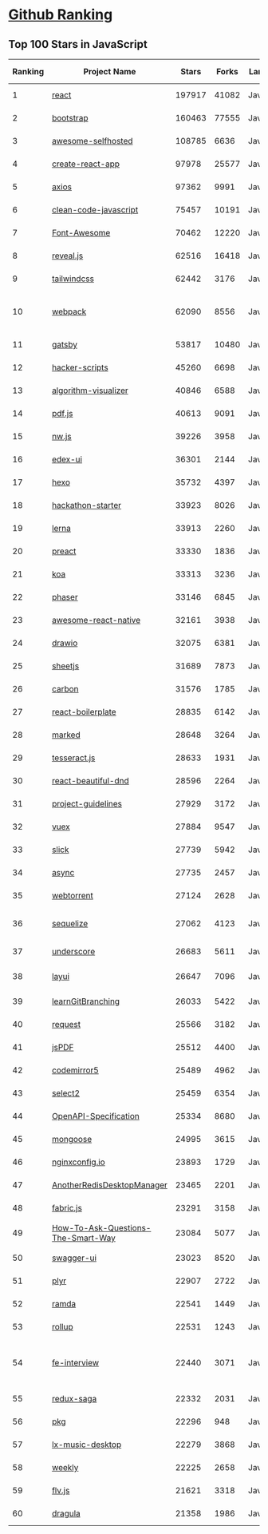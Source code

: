 [Github Ranking](../README.md)
==========

## Top 100 Stars in JavaScript

| Ranking | Project Name | Stars | Forks | Language | Open Issues | Description | Last Commit |
| ------- | ------------ | ----- | ----- | -------- | ----------- | ----------- | ----------- |
| 1 | [react](https://github.com/facebook/react) | 197917 | 41082 | JavaScript | 855 | A declarative, efficient, and flexible JavaScript library for building user interfaces. | 2022-11-19T04:37:39Z |
| 2 | [bootstrap](https://github.com/twbs/bootstrap) | 160463 | 77555 | JavaScript | 254 | The most popular HTML, CSS, and JavaScript framework for developing responsive, mobile first projects on the web. | 2022-11-19T23:07:24Z |
| 3 | [awesome-selfhosted](https://github.com/awesome-selfhosted/awesome-selfhosted) | 108785 | 6636 | JavaScript | 57 | A list of Free Software network services and web applications which can be hosted on your own servers | 2022-11-19T00:25:02Z |
| 4 | [create-react-app](https://github.com/facebook/create-react-app) | 97978 | 25577 | JavaScript | 1463 | Set up a modern web app by running one command. | 2022-11-18T14:10:44Z |
| 5 | [axios](https://github.com/axios/axios) | 97362 | 9991 | JavaScript | 258 | Promise based HTTP client for the browser and node.js | 2022-11-20T00:46:07Z |
| 6 | [clean-code-javascript](https://github.com/ryanmcdermott/clean-code-javascript) | 75457 | 10191 | JavaScript | 49 | :bathtub: Clean Code concepts adapted for JavaScript | 2022-11-16T17:45:21Z |
| 7 | [Font-Awesome](https://github.com/FortAwesome/Font-Awesome) | 70462 | 12220 | JavaScript | 5258 | The iconic SVG, font, and CSS toolkit | 2022-11-15T18:36:35Z |
| 8 | [reveal.js](https://github.com/hakimel/reveal.js) | 62516 | 16418 | JavaScript | 626 | The HTML Presentation Framework | 2022-11-19T18:35:26Z |
| 9 | [tailwindcss](https://github.com/tailwindlabs/tailwindcss) | 62442 | 3176 | JavaScript | 3 | A utility-first CSS framework for rapid UI development. | 2022-11-20T02:07:24Z |
| 10 | [webpack](https://github.com/webpack/webpack) | 62090 | 8556 | JavaScript | 191 | A bundler for javascript and friends. Packs many modules into a few bundled assets. Code Splitting allows for loading parts of the application on demand. Through "loaders", modules can be CommonJs, AMD, ES6 modules, CSS, Images, JSON, Coffeescript, LESS, ... and your custom stuff. | 2022-11-19T11:49:12Z |
| 11 | [gatsby](https://github.com/gatsbyjs/gatsby) | 53817 | 10480 | JavaScript | 83 | The fastest frontend for the headless web. Build modern websites with React. | 2022-11-19T14:38:02Z |
| 12 | [hacker-scripts](https://github.com/NARKOZ/hacker-scripts) | 45260 | 6698 | JavaScript | 37 | Based on a true story | 2022-08-07T07:31:46Z |
| 13 | [algorithm-visualizer](https://github.com/algorithm-visualizer/algorithm-visualizer) | 40846 | 6588 | JavaScript | 23 | :fireworks:Interactive Online Platform that Visualizes Algorithms from Code | 2022-11-18T00:59:50Z |
| 14 | [pdf.js](https://github.com/mozilla/pdf.js) | 40613 | 9091 | JavaScript | 332 | PDF Reader in JavaScript | 2022-11-19T12:24:28Z |
| 15 | [nw.js](https://github.com/nwjs/nw.js) | 39226 | 3958 | JavaScript | 872 | Call all Node.js modules directly from DOM/WebWorker and enable a new way of writing applications with all Web technologies. | 2022-11-03T18:06:13Z |
| 16 | [edex-ui](https://github.com/GitSquared/edex-ui) | 36301 | 2144 | JavaScript | 6 | A cross-platform, customizable science fiction terminal emulator with advanced monitoring & touchscreen support. | 2021-10-19T22:38:47Z |
| 17 | [hexo](https://github.com/hexojs/hexo) | 35732 | 4397 | JavaScript | 75 | A fast, simple & powerful blog framework, powered by Node.js. | 2022-11-18T13:28:54Z |
| 18 | [hackathon-starter](https://github.com/sahat/hackathon-starter) | 33923 | 8026 | JavaScript | 8 | A boilerplate for Node.js web applications | 2022-11-08T23:03:02Z |
| 19 | [lerna](https://github.com/lerna/lerna) | 33913 | 2260 | JavaScript | 394 | :dragon: Lerna is a fast, modern build system for managing and publishing multiple JavaScript/TypeScript packages from the same repository. | 2022-11-18T20:19:39Z |
| 20 | [preact](https://github.com/preactjs/preact) | 33330 | 1836 | JavaScript | 135 | ⚛️ Fast 3kB React alternative with the same modern API. Components & Virtual DOM. | 2022-11-19T19:06:36Z |
| 21 | [koa](https://github.com/koajs/koa) | 33313 | 3236 | JavaScript | 29 | Expressive middleware for node.js using ES2017 async functions | 2022-11-09T15:04:26Z |
| 22 | [phaser](https://github.com/photonstorm/phaser) | 33146 | 6845 | JavaScript | 111 | Phaser is a fun, free and fast 2D game framework for making HTML5 games for desktop and mobile web browsers, supporting Canvas and WebGL rendering. | 2022-11-18T22:15:35Z |
| 23 | [awesome-react-native](https://github.com/jondot/awesome-react-native) | 32161 | 3938 | JavaScript | 32 | Awesome React Native components, news, tools, and learning material! | 2022-11-17T14:13:26Z |
| 24 | [drawio](https://github.com/jgraph/drawio) | 32075 | 6381 | JavaScript | 295 | draw.io is a JavaScript, client-side editor for general diagramming and whiteboarding | 2022-11-07T12:36:46Z |
| 25 | [sheetjs](https://github.com/SheetJS/sheetjs) | 31689 | 7873 | JavaScript | 113 | 📗 SheetJS Community Edition -- Spreadsheet Data Toolkit | 2022-10-24T11:55:31Z |
| 26 | [carbon](https://github.com/carbon-app/carbon) | 31576 | 1785 | JavaScript | 22 | :black_heart: Create and share beautiful images of your source code | 2022-11-18T04:09:57Z |
| 27 | [react-boilerplate](https://github.com/react-boilerplate/react-boilerplate) | 28835 | 6142 | JavaScript | 60 | :fire: A highly scalable, offline-first foundation with the best developer experience and a focus on performance and best practices. | 2022-11-12T16:13:24Z |
| 28 | [marked](https://github.com/markedjs/marked) | 28648 | 3264 | JavaScript | 39 | A markdown parser and compiler. Built for speed. | 2022-11-14T17:33:22Z |
| 29 | [tesseract.js](https://github.com/naptha/tesseract.js) | 28633 | 1931 | JavaScript | 46 | Pure Javascript OCR for more than 100 Languages 📖🎉🖥 | 2022-11-17T18:22:02Z |
| 30 | [react-beautiful-dnd](https://github.com/atlassian/react-beautiful-dnd) | 28596 | 2264 | JavaScript | 488 | Beautiful and accessible drag and drop for lists with React | 2022-11-14T22:53:58Z |
| 31 | [project-guidelines](https://github.com/elsewhencode/project-guidelines) | 27929 | 3172 | JavaScript | 9 | A set of best practices for JavaScript projects | 2022-09-13T13:41:11Z |
| 32 | [vuex](https://github.com/vuejs/vuex) | 27884 | 9547 | JavaScript | 81 | 🗃️ Centralized State Management for Vue.js. | 2022-11-17T23:27:23Z |
| 33 | [slick](https://github.com/kenwheeler/slick) | 27739 | 5942 | JavaScript | 1150 | the last carousel you'll ever need | 2022-11-16T14:54:08Z |
| 34 | [async](https://github.com/caolan/async) | 27735 | 2457 | JavaScript | 8 | Async utilities for node and the browser | 2022-11-01T15:05:48Z |
| 35 | [webtorrent](https://github.com/webtorrent/webtorrent) | 27124 | 2628 | JavaScript | 97 | ⚡️ Streaming torrent client for the web | 2022-11-18T19:25:27Z |
| 36 | [sequelize](https://github.com/sequelize/sequelize) | 27062 | 4123 | JavaScript | 736 | Feature-rich ORM for modern Node.js and TypeScript, it supports PostgreSQL (with JSON and JSONB support), MySQL, MariaDB, SQLite, MS SQL Server, Snowflake, Oracle DB (v6), DB2 and DB2 for IBM i. | 2022-11-19T23:58:57Z |
| 37 | [underscore](https://github.com/jashkenas/underscore) | 26683 | 5611 | JavaScript | 30 | JavaScript's utility _ belt | 2022-11-13T02:10:09Z |
| 38 | [layui](https://github.com/layui/layui) | 26647 | 7096 | JavaScript | 5 | 一套遵循原生态开发模式的 Web UI 组件库，采用自身轻量级模块化规范，易上手，可以更简单快速地构建网页界面。 | 2022-11-18T02:41:54Z |
| 39 | [learnGitBranching](https://github.com/pcottle/learnGitBranching) | 26033 | 5422 | JavaScript | 17 | An interactive git visualization and tutorial. Aspiring students of git can use this app to educate and challenge themselves towards mastery of git! | 2022-11-13T12:08:51Z |
| 40 | [request](https://github.com/request/request) | 25566 | 3182 | JavaScript | 64 | 🏊🏾 Simplified HTTP request client. | 2022-11-12T10:44:52Z |
| 41 | [jsPDF](https://github.com/parallax/jsPDF) | 25512 | 4400 | JavaScript | 135 | Client-side JavaScript PDF generation for everyone. | 2022-10-27T15:39:53Z |
| 42 | [codemirror5](https://github.com/codemirror/codemirror5) | 25489 | 4962 | JavaScript | 382 | In-browser code editor (version 5, legacy) | 2022-11-15T08:36:30Z |
| 43 | [select2](https://github.com/select2/select2) | 25459 | 6354 | JavaScript | 65 | Select2 is a jQuery based replacement for select boxes. It supports searching, remote data sets, and infinite scrolling of results. | 2022-11-15T17:39:56Z |
| 44 | [OpenAPI-Specification](https://github.com/OAI/OpenAPI-Specification) | 25334 | 8680 | JavaScript | 516 | The OpenAPI Specification Repository | 2022-11-18T01:55:37Z |
| 45 | [mongoose](https://github.com/Automattic/mongoose) | 24995 | 3615 | JavaScript | 300 | MongoDB object modeling designed to work in an asynchronous environment. | 2022-11-19T21:22:52Z |
| 46 | [nginxconfig.io](https://github.com/digitalocean/nginxconfig.io) | 23893 | 1729 | JavaScript | 38 | ⚙️ NGINX config generator on steroids 💉 | 2022-11-18T13:34:02Z |
| 47 | [AnotherRedisDesktopManager](https://github.com/qishibo/AnotherRedisDesktopManager) | 23465 | 2201 | JavaScript | 128 | 🚀🚀🚀A faster, better and more stable redis desktop manager [GUI client], compatible with Linux, Windows, Mac. What's more, it won't crash when loading massive keys. | 2022-11-17T00:44:40Z |
| 48 | [fabric.js](https://github.com/fabricjs/fabric.js) | 23291 | 3158 | JavaScript | 239 | Javascript Canvas Library, SVG-to-Canvas (& canvas-to-SVG) Parser | 2022-11-19T21:44:41Z |
| 49 | [How-To-Ask-Questions-The-Smart-Way](https://github.com/ryanhanwu/How-To-Ask-Questions-The-Smart-Way) | 23084 | 5077 | JavaScript | 8 | 本文原文由知名 Hacker Eric S. Raymond 所撰寫，教你如何正確的提出技術問題並獲得你滿意的答案。 | 2022-10-24T13:52:33Z |
| 50 | [swagger-ui](https://github.com/swagger-api/swagger-ui) | 23023 | 8520 | JavaScript | 827 | Swagger UI is a collection of HTML, JavaScript, and CSS assets that dynamically generate beautiful documentation from a Swagger-compliant API. | 2022-11-18T00:38:42Z |
| 51 | [plyr](https://github.com/sampotts/plyr) | 22907 | 2722 | JavaScript | 749 | A simple HTML5, YouTube and Vimeo player | 2022-11-17T06:36:42Z |
| 52 | [ramda](https://github.com/ramda/ramda) | 22541 | 1449 | JavaScript | 121 | :ram: Practical functional Javascript | 2022-11-08T22:08:03Z |
| 53 | [rollup](https://github.com/rollup/rollup) | 22531 | 1243 | JavaScript | 392 | Next-generation ES module bundler | 2022-11-18T14:22:15Z |
| 54 | [fe-interview](https://github.com/haizlin/fe-interview) | 22440 | 3071 | JavaScript | 5184 | 前端面试每日 3+1，以面试题来驱动学习，提倡每日学习与思考，每天进步一点！每天早上5点纯手工发布面试题（死磕自己，愉悦大家），6000+道前端面试题全面覆盖，HTML/CSS/JavaScript/Vue/React/Nodejs/TypeScript/ECMAScritpt/Webpack/Jquery/小程序/软技能…… | 2022-11-19T20:49:13Z |
| 55 | [redux-saga](https://github.com/redux-saga/redux-saga) | 22332 | 2031 | JavaScript | 25 | An alternative side effect model for Redux apps | 2022-11-17T00:39:59Z |
| 56 | [pkg](https://github.com/vercel/pkg) | 22296 | 948 | JavaScript | 41 | Package your Node.js project into an executable | 2022-11-08T13:32:42Z |
| 57 | [lx-music-desktop](https://github.com/lyswhut/lx-music-desktop) | 22279 | 3868 | JavaScript | 197 | 一个基于 electron 的音乐软件 | 2022-11-19T10:06:42Z |
| 58 | [weekly](https://github.com/ascoders/weekly) | 22225 | 2658 | JavaScript | 1 | 前端精读周刊。帮你理解最前沿、实用的技术。 | 2022-11-16T00:42:35Z |
| 59 | [flv.js](https://github.com/bilibili/flv.js) | 21621 | 3318 | JavaScript | 398 | HTML5 FLV Player | 2022-11-17T12:25:17Z |
| 60 | [dragula](https://github.com/bevacqua/dragula) | 21358 | 1986 | JavaScript | 105 | :ok_hand: Drag and drop so simple it hurts | 2022-06-03T19:26:33Z |

